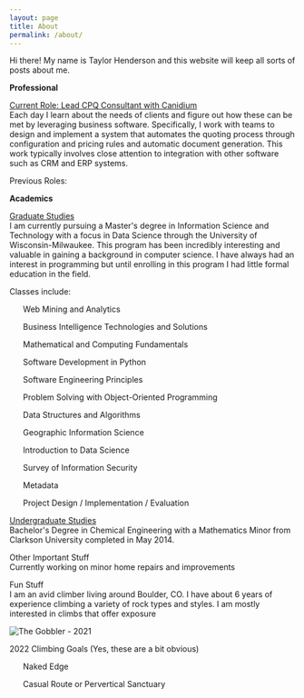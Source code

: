 ```yaml
---
layout: page
title: About
permalink: /about/
---
```


Hi there! My name is Taylor Henderson and this website will keep all sorts of posts about me.

<b>Professional</b>

<u>Current Role: Lead CPQ Consultant with Canidium</u><br/>
Each day I learn about the needs of clients and figure out how these can be met by leveraging business software. Specifically, I work with teams to design and implement a system that automates the quoting process through configuration and pricing rules and automatic document generation. This work typically involves close attention to integration with other software such as CRM and ERP systems.

Previous Roles:


<b>Academics</b>

<u>Graduate Studies</u><br/>
I am currently pursuing a Master's degree in Information Science and Technology with a focus in Data Science through the University of Wisconsin-Milwaukee. This program has been incredibly interesting and valuable in gaining a background in computer science. I have always had an interest in programming but until enrolling in this program I had little formal education in the field.

Classes include:
<ul>Web Mining and Analytics</ul>
<ul>Business Intelligence Technologies and Solutions</ul>
<ul>Mathematical and Computing Fundamentals</ul>
<ul>Software Development in Python</ul>
<ul>Software Engineering Principles</ul>
<ul>Problem Solving with Object-Oriented Programming</ul>
<ul>Data Structures and Algorithms</ul>
<ul>Geographic Information Science</ul>
<ul>Introduction to Data Science</ul>
<ul>Survey of Information Security</ul>
<ul>Metadata</ul>
<ul>Project Design / Implementation / Evaluation</ul>

<u>Undergraduate Studies</u><br/>
Bachelor's Degree in Chemical Engineering with a Mathematics Minor from Clarkson University completed in May 2014.



Other Important Stuff<br/>
Currently working on minor home repairs and improvements

Fun Stuff<br/>
I am an avid climber living around Boulder, CO. I have about 6 years of experience climbing a variety of rock types and styles. I am mostly interested in climbs that offer exposure

 <img src="images/20210404_132031.jpg" alt="The Gobbler - 2021"> 

2022 Climbing Goals (Yes, these are a bit obvious)
<ul>Naked Edge</ul>
<ul>Casual Route or Pervertical Sanctuary</ul>
